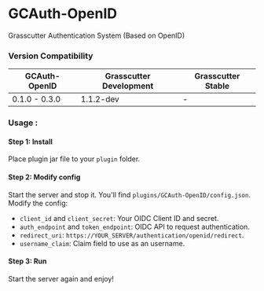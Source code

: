 # GCAuth-OpenID

Grasscutter Authentication System (Based on OpenID)

### Version Compatibility

| GCAuth-OpenID | Grasscutter Development | Grasscutter Stable |
|---------------|-------------------------|--------------------|
| 0.1.0 - 0.3.0 | 1.1.2-dev               | -                  |

### Usage : 

#### Step 1: Install

Place plugin jar file to your `plugin` folder.

#### Step 2: Modify config

Start the server and stop it. You'll find `plugins/GCAuth-OpenID/config.json`. Modify the config:

- `client_id` and `client_secret`: Your OIDC Client ID and secret.
- `auth_endpoint` and `token_endpoint`: OIDC API to request authentication.
- `redirect_uri`: `https://YOUR_SERVER/authentication/openid/redirect`.
- `username_claim`: Claim field to use as an username.

#### Step 3: Run

Start the server again and enjoy!